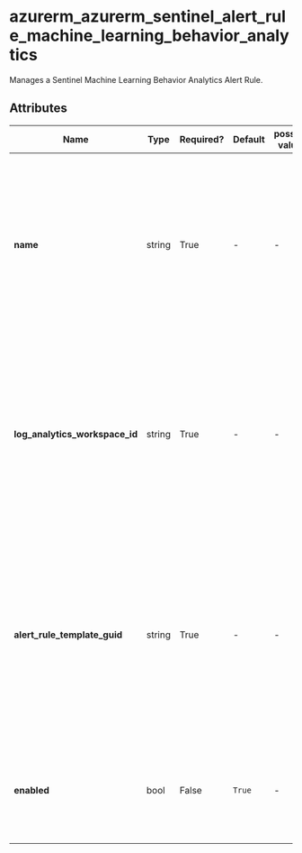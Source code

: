 # azurerm_azurerm_sentinel_alert_rule_machine_learning_behavior_analytics

Manages a Sentinel Machine Learning Behavior Analytics Alert Rule.

## Attributes

| Name | Type | Required? | Default  | possible values | Description |
| ---- | ---- | --------- | -------- | ----------- | ----------- |
| **name** | string | True | -  |  -  | The name which should be used for this SentinelMachine Learning Behavior Analytics Alert Rule. Changing this forces a new Sentinel Machine Learning Behavior Analytics Alert Rule to be created. | 
| **log_analytics_workspace_id** | string | True | -  |  -  | The ID of the Log Analytics Workspace this SentinelMachine Learning Behavior Analytics Alert Rule belongs to. Changing this forces a new Sentinel Machine Learning Behavior Analytics Alert Rule to be created. | 
| **alert_rule_template_guid** | string | True | -  |  -  | The GUID of the alert rule template which is used for this Sentinel Machine Learning Behavior Analytics Alert Rule. Changing this forces a new Sentinel Machine Learning Behavior Analytics Alert Rule to be created. | 
| **enabled** | bool | False | `True`  |  -  | Should this Sentinel Machine Learning Behavior Analytics Alert Rule be enabled? Defaults to `true`. | 


